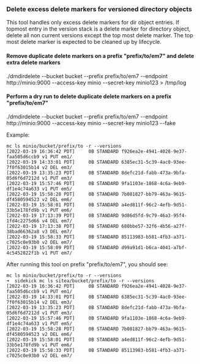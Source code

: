 ### Delete excess delete markers for versioned directory objects

This tool handles only excess delete markers for dir object entries. If topmost entry in the version stack is a delete marker for directory object, delete all non current versions except the top most delete marker.
The top most delete marker is expected to be cleaned up by lifecycle.

#### Remove duplicate delete markers on a prefix "prefix/to/em7" and delete extra delete markers

 ./dmdirdelete --bucket bucket --prefix prefix/to/em7 --endpoint http://minio:9000 --access-key minio --secret-key minio123 > /tmp/log

#### Perform a dry run to delete duplicate delete markers on a prefix "prefix/to/em7"
 ./dmdirdelete --bucket bucket --prefix prefix/to/em7 --endpoint http://minio:9000 --access-key minio --secret-key minio123 --fake

Example:
```
mc ls minio/bucket/prefix/to -r --versions
[2022-03-19 16:36:42 PDT]     0B STANDARD f926ea2e-4941-4028-9e37-faa505d6ccb9 v1 PUT em1/
[2022-03-19 14:33:01 PDT]     0B STANDARD 6385ec31-5c39-4ac0-93ee-7f0f63015b14 v2 DEL em3/
[2022-03-19 13:35:23 PDT]     0B STANDARD 8defc21d-fabb-473a-9bfa-05d6f6d7212d v1 PUT em3/
[2022-03-19 15:57:46 PDT]     0B STANDARD 9fa1103e-1868-4c6a-9eb9-df1e4c74a633 v1 PUT em5/
[2022-03-19 15:58:28 PDT]     0B STANDARD 7b081827-bb79-463a-9615-df4580594523 v2 DEL em6/
[2022-03-19 15:58:01 PDT]     0B STANDARD a4ed811f-96c2-4efb-9d51-33b5e178fd9b v1 PUT em6/
[2022-03-19 17:13:39 PDT]     0B STANDARD 9d86d5fd-9c79-46a3-95f4-1fd4c2275d66 v4 DEL em7/
[2022-03-19 17:13:38 PDT]     0B STANDARD 680bbe57-32f6-4b56-a27f-38bad66362a8 v3 DEL em7/
[2022-03-19 15:58:33 PDT]     0B STANDARD 85113983-b581-4fb3-a371-c7025c0e93b0 v2 DEL em7/
[2022-03-19 15:58:09 PDT]     0B STANDARD d99a91d1-b6ca-4041-a7bf-4c5452822f1b v1 PUT em7/
```

After running this tool on prefix "prefix/to/em7", you should see:
```
mc ls minio/bucket/prefix/to -r --versions
➜  sidekick mc ls sitea/bucket/prefix/to -r --versions  
[2022-03-19 16:36:42 PDT]     0B STANDARD f926ea2e-4941-4028-9e37-faa505d6ccb9 v1 PUT em1/
[2022-03-19 14:33:01 PDT]     0B STANDARD 6385ec31-5c39-4ac0-93ee-7f0f63015b14 v2 DEL em3/
[2022-03-19 13:35:23 PDT]     0B STANDARD 8defc21d-fabb-473a-9bfa-05d6f6d7212d v1 PUT em3/
[2022-03-19 15:57:46 PDT]     0B STANDARD 9fa1103e-1868-4c6a-9eb9-df1e4c74a633 v1 PUT em5/
[2022-03-19 15:58:28 PDT]     0B STANDARD 7b081827-bb79-463a-9615-df4580594523 v2 DEL em6/
[2022-03-19 15:58:01 PDT]     0B STANDARD a4ed811f-96c2-4efb-9d51-33b5e178fd9b v1 PUT em6/
[2022-03-19 15:58:33 PDT]     0B STANDARD 85113983-b581-4fb3-a371-c7025c0e93b0 v2 DEL em7/
```
